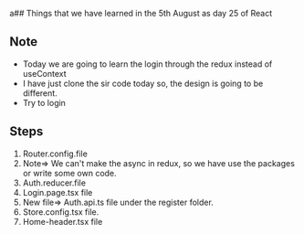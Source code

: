 a## Things that we have learned in the 5th August as day 25 of React


## Note
- Today we are going to learn the login through the redux instead of useContext
- I have just clone the sir code today so, the design is going to be different.
- Try to login 

## Steps
1. Router.config.file
2. Note=> We can't make the async in redux, so we have use the packages or write some own code.
3. Auth.reducer.file
4. Login.page.tsx file
5. New file=> Auth.api.ts file under the register folder.
6. Store.config.tsx file.
7. Home-header.tsx file